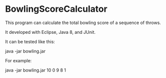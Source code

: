 # BowlingScoreCalculator

This program can calculate the total bowling score of a sequence of throws.
 
It developed with Eclipse, Java 8, and JUnit.


It can be tested like this:

java -jar bowling.jar <sequence of knocked down pins>
  
  
For example:

java -jar bowling.jar 10 0 9 8 1
